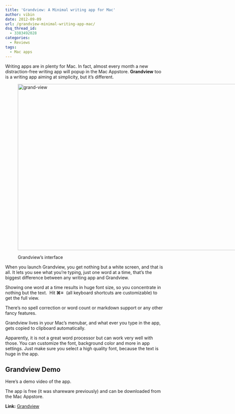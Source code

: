 ```yaml
---
title: 'Grandview: A Minimal writing app for Mac'
author: vibin
date: 2012-09-09
url: /grandview-minimal-writing-app-mac/
dsq_thread_id:
  - 3383492028
categories:
  - Reviews
tags:
  - Mac apps
---
```

Writing apps are in plenty for Mac. In fact, almost every month a new distraction-free writing app will popup in the Mac Appstore. **Grandview** too is a writing app aiming at simplicity, but it&#8217;s different.<figure id="attachment_61951" style="width: 960px;" class="wp-caption aligncenter">

[<img class="size-full wp-image-61951" title="Grandview" src="http://cdn.devilsworkshop.org/files/2012/09/Grandview2.png" alt="grand-view" width="960" height="530" />][1]<figcaption class="wp-caption-text">Grandview&#8217;s interface</figcaption></figure> 

When you launch Grandview, you get nothing but a white screen, and that is all. It lets you see what you&#8217;re typing, just one word at a time, that&#8217;s the biggest difference between any writing app and Grandview.

Showing one word at a time results in huge font size, so you concentrate in nothing but the text.  Hit **&#8984;=**  (all keyboard shortcuts are customizable) to get the full view.

There&#8217;s no spell correction or word count or markdown support or any other fancy features.

Grandview lives in your Mac&#8217;s menubar, and what ever you type in the app, gets copied to clipboard automatically.

Apparently, it is not a great word processor but can work very well with those. You can customize the font, background color and more in app settings. Just make sure you select a high quality font, because the text is huge in the app.

## Grandview Demo

Here&#8217;s a demo video of the app.



The app is free (it was shareware previously) and can be downloaded from the Mac Appstore.

**Link:** <a href="http://itunes.apple.com/us/app/grandview/id432436025?mt=12" onclick="_gaq.push(['_trackEvent', 'outbound-article', 'http://itunes.apple.com/us/app/grandview/id432436025?mt=12', 'Grandview']);" >Grandview</a>

 [1]: http://cdn.devilsworkshop.org/files/2012/09/Grandview2.png
